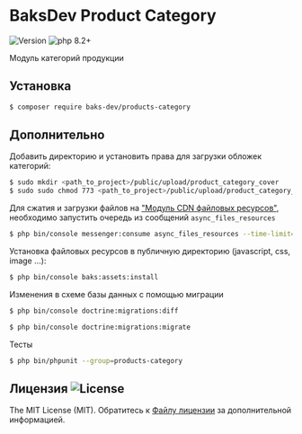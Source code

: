 # BaksDev Product Category

![Version](https://img.shields.io/badge/version-7.0.11-blue) ![php 8.2+](https://img.shields.io/badge/php-min%208.1-red.svg)

Модуль категорий продукции

## Установка

``` bash
$ composer require baks-dev/products-category
```

## Дополнительно

Добавить директорию и установить права для загрузки обложек категорий:

``` bash
$ sudo mkdir <path_to_project>/public/upload/product_category_cover
$ sudo sudo chmod 773 <path_to_project>/public/upload/product_category_cover
``` 

Для сжатия и загрузки файлов на ["Модуль CDN файловых ресурсов"](https://github.com/baks-dev/files-cdn), необходимо запустить очередь из сообщений `async_files_resources`

``` bash
$ php bin/console messenger:consume async_files_resources --time-limit=3600
``` 

Установка файловых ресурсов в публичную директорию (javascript, css, image ...):

``` bash
$ php bin/console baks:assets:install
```

Изменения в схеме базы данных с помощью миграции

``` bash
$ php bin/console doctrine:migrations:diff

$ php bin/console doctrine:migrations:migrate
```

Тесты

``` bash
$ php bin/phpunit --group=products-category
```


## Лицензия ![License](https://img.shields.io/badge/MIT-green)

The MIT License (MIT). Обратитесь к [Файлу лицензии](LICENSE.md) за дополнительной информацией.
